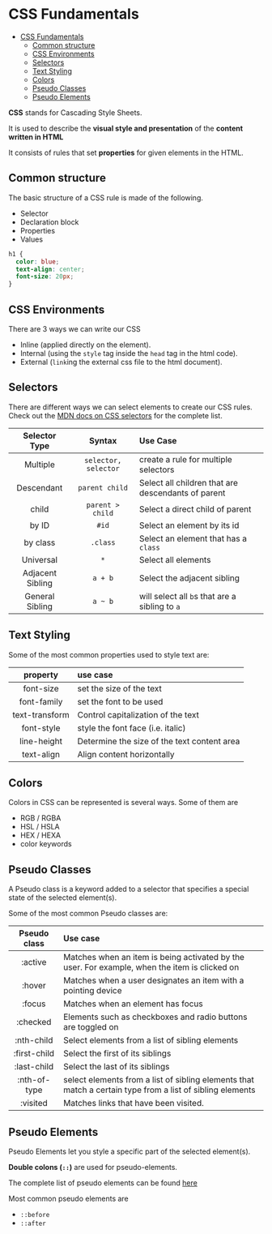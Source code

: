 # CSS Fundamentals

- [CSS Fundamentals](#css-fundamentals)
  - [Common structure](#common-structure)
  - [CSS Environments](#css-environments)
  - [Selectors](#selectors)
  - [Text Styling](#text-styling)
  - [Colors](#colors)
  - [Pseudo Classes](#pseudo-classes)
  - [Pseudo Elements](#pseudo-elements)

**CSS** stands for Cascading Style Sheets.

It is used to describe the **visual style and presentation** of the **content written in HTML**

It consists of rules that set **properties** for given elements in the HTML.

## Common structure

The basic structure of a CSS rule is made of the following.

- Selector
- Declaration block
- Properties
- Values

```css
h1 {
  color: blue;
  text-align: center;
  font-size: 20px;
}
```

## CSS Environments

There are 3 ways we can write our CSS

- Inline (applied directly on the element).
- Internal (using the `style` tag inside the `head` tag in the html code).
- External (`link`ing the external css file to the html document).

## Selectors

There are different ways we can select elements to create our CSS rules. Check out the [MDN docs on CSS selectors](https://developer.mozilla.org/en-US/docs/Web/CSS/CSS_selectors) for the complete list.

|  Selector Type   |        Syntax        | Use Case                                           |
| :--------------: | :------------------: | :------------------------------------------------- |
|     Multiple     | `selector, selector` | create a rule for multiple selectors               |
|    Descendant    |    `parent child`    | Select all children that are descendants of parent |
|      child       |   `parent > child`   | Select a direct child of parent                    |
|      by ID       |        `#id`         | Select an element by its id                        |
|     by class     |       `.class`       | Select an element that has a `class`               |
|    Universal     |         `*`          | Select all elements                                |
| Adjacent Sibling |       `a + b`        | Select the adjacent sibling                        |
| General Sibling  |       `a ~ b`        | will select all `b`s that are a sibling to `a`     |

## Text Styling

Some of the most common properties used to style text are:

|    property    | use case                                    |
| :------------: | :------------------------------------------ |
|   font-size    | set the size of the text                    |
|  font-family   | set the font to be used                     |
| text-transform | Control capitalization of the text          |
|   font-style   | style the font face (i.e. italic)           |
|  line-height   | Determine the size of the text content area |
|   text-align   | Align content horizontally                  |

## Colors

Colors in CSS can be represented is several ways. Some of them are

- RGB / RGBA
- HSL / HSLA
- HEX / HEXA
- color keywords

## Pseudo Classes

A Pseudo class is a keyword added to a selector that specifies a special state of the selected element(s).

Some of the most common Pseudo classes are:

| Pseudo class | Use case                                                                                                  |
| :----------: | :-------------------------------------------------------------------------------------------------------- |
|   :active    | Matches when an item is being activated by the user. For example, when the item is clicked on             |
|    :hover    | Matches when a user designates an item with a pointing device                                             |
|    :focus    | Matches when an element has focus                                                                         |
|   :checked   | Elements such as checkboxes and radio buttons are toggled on                                              |
|  :nth-child  | Select elements from a list of sibling elements                                                           |
| :first-child | Select the first of its siblings                                                                          |
| :last-child  | Select the last of its siblings                                                                           |
| :nth-of-type | select elements from a list of sibling elements that match a certain type from a list of sibling elements |
|   :visited   | Matches links that have been visited.                                                                     |

## Pseudo Elements

Pseudo Elements let you style a specific part of the selected element(s).

**Double colons (`::`)** are used for pseudo-elements.

The complete list of pseudo elements can be found [here](https://developer.mozilla.org/en-US/docs/Web/CSS/Pseudo-elements#list_of_pseudo-elements)

Most common pseudo elements are

- `::before`
- `::after`
